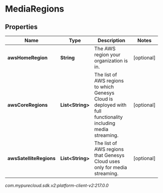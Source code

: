 # MediaRegions


## Properties

| Name | Type | Description | Notes |
| ------------ | ------------- | ------------- | ------------- |
| **awsHomeRegion** | **String** | The AWS region your organization is in. |  [optional] |
| **awsCoreRegions** | **List&lt;String&gt;** | The list of AWS regions to which Genesys Cloud is deployed with full functionality including media streaming. |  [optional] |
| **awsSatelliteRegions** | **List&lt;String&gt;** | The list of AWS regions that Genesys Cloud uses only for media streaming. |  [optional] |




_com.mypurecloud.sdk.v2:platform-client-v2:217.0.0_
